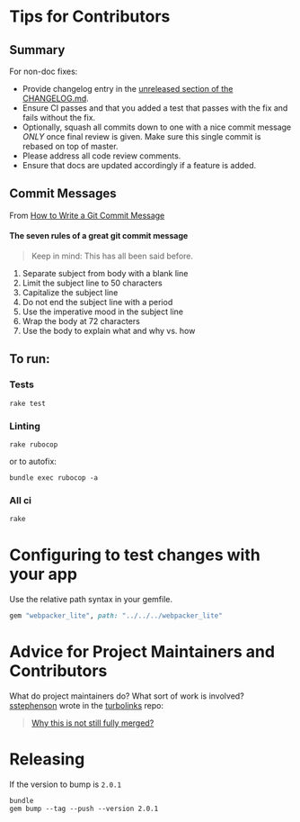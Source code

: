 # Tips for Contributors

## Summary

For non-doc fixes:

* Provide changelog entry in the [unreleased section of the CHANGELOG.md](https://github.com/shakacode/react_on_rails/blob/master/CHANGELOG.md#unreleased).
* Ensure CI passes and that you added a test that passes with the fix and fails without the fix.
* Optionally, squash all commits down to one with a nice commit message *ONLY* once final review is given. Make sure this single commit is rebased on top of master.
* Please address all code review comments.
* Ensure that docs are updated accordingly if a feature is added.

## Commit Messages

From [How to Write a Git Commit Message](http://chris.beams.io/posts/git-commit/)

#### The seven rules of a great git commit message
> Keep in mind: This has all been said before.

1. Separate subject from body with a blank line
1. Limit the subject line to 50 characters
1. Capitalize the subject line
1. Do not end the subject line with a period
1. Use the imperative mood in the subject line
1. Wrap the body at 72 characters
1. Use the body to explain what and why vs. how


## To run:
 
### Tests
```
rake test
```

### Linting

```
rake rubocop
```

or to autofix: 

```
bundle exec rubocop -a
```

### All ci

```sh
rake
```

# Configuring to test changes with your app

Use the relative path syntax in your gemfile.

```ruby
gem "webpacker_lite", path: "../../../webpacker_lite"
```

# Advice for Project Maintainers and Contributors

What do project maintainers do? What sort of work is involved? [sstephenson](https://github.com/sstephenson) wrote in the [turbolinks](https://github.com/turbolinks/turbolinks) repo:

> [Why this is not still fully merged?](https://github.com/turbolinks/turbolinks/pull/124#issuecomment-239826060)

# Releasing

If the version to bump is `2.0.1`

```
bundle
gem bump --tag --push --version 2.0.1
```
